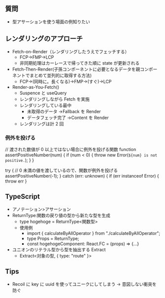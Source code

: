 ## 質問

- 型アサーションを使う場面の例知りたい

## レンダリングのアプローチ

- Fetch-on-Render（レンダリングしたうえでフェッチする）
  - FCP→FMP→LCP
  - 非同期処理はカーレースで帰ってきた順に state が更新される
- Fetch-Then-Render(子孫コンポーネントに必要となるデータを親コンポーネントでまとめて並列的に取得する方法)
  - FCP→(同時に。長くなる)→FMP→(すぐ)→LCP
- Render-as-You-Fetch()
  - Suspence と useQuery
  - レンダリングしながら Fetch を実施
  - レンダリングしている最中
    - 未取得のデータ →Fallback を Render
    - データフェッチ完了 →Content を Render
  - レンダリングは計 2 回

### 例外を投げる

// 渡された数値が 0 以上ではない場合に例外を投げる関数
function assertPositiveNumber(num) {
if (num < 0) {
throw new Error(`${num} is not positive.`);
}
}

try {
// 0 未満の値を渡しているので、関数が例外を投げる
assertPositiveNumber(-1);
} catch (err: unknown) {
if (err instanceof Error) {
throw err
}

## TypeScript

- アノテーション>アサーション
- ReturnType:関数の戻り値の型から新たな型を生成
  - type hogehoge = ReturnType<関数型>
  - 使用例
    - import { calculateByAllOperator } from "./calculateByAllOperator";
    - type Props = ReturnType<typeof calculateByAllOperator>;
    - const hogehogeComponent: React.FC<Props> = (props) => {...}
- ユニオンのリテラル型から型を抽出する Extract
  - Extract<対象の型, { type: "route" }<!-- 抜き出すものの一部 -->>

## Tips

- Recoil に key に uuid を使ってユニークにしてしまう → 意図しない衝突を防ぐ
